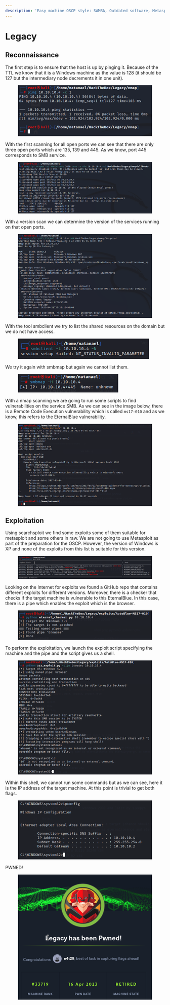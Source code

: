 ```yaml
---
description: 'Easy machine OSCP style: SAMBA, Outdated software, Metasploit, RCE'
---
```


# Legacy

## Reconnaissance

The first step is to ensure that the host is up by pinging it. Because of the TTL we know that it is a Windows machine as the value is 128 (it should be 127 but the intermediary node decrements it in one unit).

<figure><img src="../.gitbook/assets/Captura de pantalla 2023-04-16 a las 19.29.58.png" alt=""><figcaption></figcaption></figure>

With the first scanning for all open ports we can see that there are only three open ports which are 135, 139 and 445. As we know, port 445 corresponds to SMB service.&#x20;

<figure><img src="../.gitbook/assets/Captura de pantalla 2023-04-16 a las 19.30.30.png" alt=""><figcaption></figcaption></figure>

With a version scan we can determine the version of the services running on that open ports.

<figure><img src="../.gitbook/assets/Captura de pantalla 2023-04-16 a las 19.31.57.png" alt=""><figcaption></figcaption></figure>

With the tool smbclient we try to list the shared resources on the domain but we do not have access.

<figure><img src="../.gitbook/assets/Captura de pantalla 2023-04-16 a las 19.41.39.png" alt=""><figcaption></figcaption></figure>

We try it again with smbmap but again we cannot list them.

<figure><img src="../.gitbook/assets/Captura de pantalla 2023-04-16 a las 19.43.56.png" alt=""><figcaption></figcaption></figure>

With a nmap scanning we are going to run some scripts to find vulnerabilities on the service SMB. As we can see in the image below, there is a Remote Code Execution vulnerability which is called `ms17-010` and as we know, this refers to the EternalBlue vulnerability.

<figure><img src="../.gitbook/assets/Captura de pantalla 2023-04-16 a las 19.48.37.png" alt=""><figcaption></figcaption></figure>

## Exploitation

Using searchsploit we find some exploits some of them suitable for metasploit and some others in raw. We are not going to use Metasploit as part of the preparation for the OSCP. However, the version of Windows is XP and none of the exploits from this list is suitable for this version.&#x20;

<figure><img src="../.gitbook/assets/Captura de pantalla 2023-04-16 a las 19.49.35.png" alt=""><figcaption></figcaption></figure>

Looking on the Internet for exploits we found a GitHub repo that contains different exploits for different versions. Moreover, there is a checker that checks if the target machine is vulnerable to this EternalBlue. In this case, there is a pipe which enables the exploit which is the browser.

<figure><img src="../.gitbook/assets/Captura de pantalla 2023-04-16 a las 20.38.16.png" alt=""><figcaption></figcaption></figure>

To perform the exploitation, we launch the exploit script specifying the machine and the pipe and the script gives us a shell.

<figure><img src="../.gitbook/assets/Captura de pantalla 2023-04-16 a las 20.44.59.png" alt=""><figcaption></figcaption></figure>

Within this shell, we cannot run some commands but as we can see, here it is the IP address of the target machine. At this point is trivial to get both flags.

<figure><img src="../.gitbook/assets/Captura de pantalla 2023-04-16 a las 20.45.30.png" alt=""><figcaption></figcaption></figure>

PWNED!

<figure><img src="../.gitbook/assets/Captura de pantalla 2023-04-16 a las 22.10.41.png" alt=""><figcaption></figcaption></figure>

